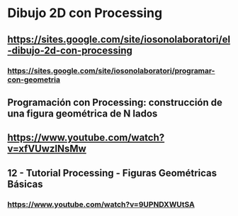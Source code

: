 # Dibujo 2D con Processing
## https://sites.google.com/site/iosonolaboratori/el-dibujo-2d-con-processing
### https://sites.google.com/site/iosonolaboratori/programar-con-geometria

## Programación con Processing: construcción de una figura geométrica de N lados
## https://www.youtube.com/watch?v=xfVUwzlNsMw

## 12 - Tutorial Processing - Figuras Geométricas Básicas
### https://www.youtube.com/watch?v=9UPNDXWUtSA 



